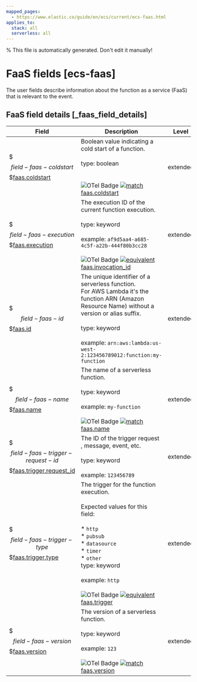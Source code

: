 ```yaml
---
mapped_pages:
  - https://www.elastic.co/guide/en/ecs/current/ecs-faas.html
applies_to:
  stack: all
  serverless: all
---
```

% This file is automatically generated. Don't edit it manually!

# FaaS fields [ecs-faas]

The user fields describe information about the function as a service (FaaS) that is relevant to the event.

## FaaS field details [_faas_field_details]

| Field | Description | Level |
| --- | --- | --- |
| $$$field-faas-coldstart$$$[faas.coldstart](#field-faas-coldstart) | Boolean value indicating a cold start of a function.<br><br>type: boolean<br><br><br>![OTel Badge](https://img.shields.io/badge/OpenTelemetry-4a5ca6?style=flat&logo=opentelemetry) [![match](https://img.shields.io/badge/match-93c93e?style=flat)](/reference/ecs-opentelemetry.md#ecs-opentelemetry-relation) [faas.coldstart](https://opentelemetry.io/docs/specs/semconv/attributes-registry/faas/#faas-coldstart) | extended |
| $$$field-faas-execution$$$[faas.execution](#field-faas-execution) | The execution ID of the current function execution.<br><br>type: keyword<br><br>example: `af9d5aa4-a685-4c5f-a22b-444f80b3cc28`<br><br>![OTel Badge](https://img.shields.io/badge/OpenTelemetry-4a5ca6?style=flat&logo=opentelemetry) [![equivalent](https://img.shields.io/badge/equivalent-1ba9f5?style=flat)](/reference/ecs-opentelemetry.md#ecs-opentelemetry-relation) [faas.invocation_id](https://opentelemetry.io/docs/specs/semconv/attributes-registry/faas/#faas-invocation-id) | extended |
| $$$field-faas-id$$$[faas.id](#field-faas-id) | The unique identifier of a serverless function.<br>For AWS Lambda it's the function ARN (Amazon Resource Name) without a version or alias suffix.<br><br>type: keyword<br><br>example: `arn:aws:lambda:us-west-2:123456789012:function:my-function`<br> | extended |
| $$$field-faas-name$$$[faas.name](#field-faas-name) | The name of a serverless function.<br><br>type: keyword<br><br>example: `my-function`<br><br>![OTel Badge](https://img.shields.io/badge/OpenTelemetry-4a5ca6?style=flat&logo=opentelemetry) [![match](https://img.shields.io/badge/match-93c93e?style=flat)](/reference/ecs-opentelemetry.md#ecs-opentelemetry-relation) [faas.name](https://opentelemetry.io/docs/specs/semconv/attributes-registry/faas/#faas-name) | extended |
| $$$field-faas-trigger-request-id$$$[faas.trigger.request_id](#field-faas-trigger-request-id) | The ID of the trigger request , message, event, etc.<br><br>type: keyword<br><br>example: `123456789`<br> | extended |
| $$$field-faas-trigger-type$$$[faas.trigger.type](#field-faas-trigger-type) | The trigger for the function execution.<br><br>Expected values for this field:<br><br>* `http`<br>* `pubsub`<br>* `datasource`<br>* `timer`<br>* `other`<br>type: keyword<br><br>example: `http`<br><br>![OTel Badge](https://img.shields.io/badge/OpenTelemetry-4a5ca6?style=flat&logo=opentelemetry) [![equivalent](https://img.shields.io/badge/equivalent-1ba9f5?style=flat)](/reference/ecs-opentelemetry.md#ecs-opentelemetry-relation) [faas.trigger](https://opentelemetry.io/docs/specs/semconv/attributes-registry/faas/#faas-trigger) | extended |
| $$$field-faas-version$$$[faas.version](#field-faas-version) | The version of a serverless function.<br><br>type: keyword<br><br>example: `123`<br><br>![OTel Badge](https://img.shields.io/badge/OpenTelemetry-4a5ca6?style=flat&logo=opentelemetry) [![match](https://img.shields.io/badge/match-93c93e?style=flat)](/reference/ecs-opentelemetry.md#ecs-opentelemetry-relation) [faas.version](https://opentelemetry.io/docs/specs/semconv/attributes-registry/faas/#faas-version) | extended |


